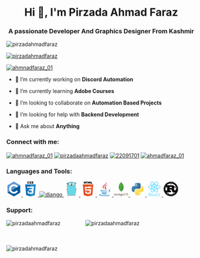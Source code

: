 <h1 align="center">Hi 👋, I'm Pirzada Ahmad Faraz</h1>
<h3 align="center">A passionate Developer And Graphics Designer From Kashmir</h3>

<p align="left"> <img src="https://komarev.com/ghpvc/?username=pirzada-ahmadfaraz&label=Profile%20views&color=0e75b6&style=flat" alt="pirzadahmadfaraz" /> </p>

<p align="left"> <a href="https://github.com/ryo-ma/github-profile-trophy"><img src="https://github-profile-trophy.vercel.app/?username=pirzadahmadfaraz" alt="pirzadahmadfaraz" /></a> </p>

<p align="left"> <a href="https://twitter.com/ahmnadfaraz_01" target="blank"><img src="https://img.shields.io/twitter/follow/ahmnadfaraz_01?logo=twitter&style=for-the-badge" alt="ahmnadfaraz_01" /></a> </p>

- 🔭 I’m currently working on **Discord Automation**

- 🌱 I’m currently learning **Adobe Courses**

- 👯 I’m looking to collaborate on **Automation Based Projects**

- 🤝 I’m looking for help with **Backend Development**

- 💬 Ask me about **Anything**

<h3 align="left">Connect with me:</h3>
<p align="left">
<a href="https://twitter.com/ahmnadfaraz_01" target="blank"><img align="center" src="https://raw.githubusercontent.com/rahuldkjain/github-profile-readme-generator/master/src/images/icons/Social/twitter.svg" alt="ahmnadfaraz_01" height="30" width="40" /></a>
<a href="https://linkedin.com/in/pirzadaahmadfaraz" target="blank"><img align="center" src="https://raw.githubusercontent.com/rahuldkjain/github-profile-readme-generator/master/src/images/icons/Social/linked-in-alt.svg" alt="pirzadaahmadfaraz" height="30" width="40" /></a>
<a href="https://stackoverflow.com/users/22091701" target="blank"><img align="center" src="https://raw.githubusercontent.com/rahuldkjain/github-profile-readme-generator/master/src/images/icons/Social/stack-overflow.svg" alt="22091701" height="30" width="40" /></a>
<a href="https://instagram.com/ahmadfaraz_01" target="blank"><img align="center" src="https://raw.githubusercontent.com/rahuldkjain/github-profile-readme-generator/master/src/images/icons/Social/instagram.svg" alt="ahmadfaraz_01" height="30" width="40" /></a>
</p>

<h3 align="left">Languages and Tools:</h3>
<p align="left"> <a href="https://www.cprogramming.com/" target="_blank" rel="noreferrer"> <img src="https://raw.githubusercontent.com/devicons/devicon/master/icons/c/c-original.svg" alt="c" width="40" height="40"/> </a> <a href="https://www.w3schools.com/css/" target="_blank" rel="noreferrer"> <img src="https://raw.githubusercontent.com/devicons/devicon/master/icons/css3/css3-original-wordmark.svg" alt="css3" width="40" height="40"/> </a> <a href="https://www.djangoproject.com/" target="_blank" rel="noreferrer"> <img src="https://cdn.worldvectorlogo.com/logos/django.svg" alt="django" width="40" height="40"/> </a> <a href="https://golang.org" target="_blank" rel="noreferrer"> <img src="https://raw.githubusercontent.com/devicons/devicon/master/icons/go/go-original.svg" alt="go" width="40" height="40"/> </a> <a href="https://www.w3.org/html/" target="_blank" rel="noreferrer"> <img src="https://raw.githubusercontent.com/devicons/devicon/master/icons/html5/html5-original-wordmark.svg" alt="html5" width="40" height="40"/> </a> <a href="https://www.java.com" target="_blank" rel="noreferrer"> <img src="https://raw.githubusercontent.com/devicons/devicon/master/icons/java/java-original.svg" alt="java" width="40" height="40"/> </a> <a href="https://www.mongodb.com/" target="_blank" rel="noreferrer"> <img src="https://raw.githubusercontent.com/devicons/devicon/master/icons/mongodb/mongodb-original-wordmark.svg" alt="mongodb" width="40" height="40"/> </a> <a href="https://www.python.org" target="_blank" rel="noreferrer"> <img src="https://raw.githubusercontent.com/devicons/devicon/master/icons/python/python-original.svg" alt="python" width="40" height="40"/> </a> <a href="https://reactjs.org/" target="_blank" rel="noreferrer"> <img src="https://raw.githubusercontent.com/devicons/devicon/master/icons/react/react-original-wordmark.svg" alt="react" width="40" height="40"/> </a> <a href="https://www.rust-lang.org" target="_blank" rel="noreferrer"> <img src="https://raw.githubusercontent.com/devicons/devicon/master/icons/rust/rust-plain.svg" alt="rust" width="40" height="40"/> </a> </p>

<h3 align="left">Support:</h3>
<p><a href="https://www.buymeacoffee.com/pirzadaahmadfaraz"> <img align="left" src="https://cdn.buymeacoffee.com/buttons/v2/default-yellow.png" height="50" width="210" alt="pirzadaahmadfaraz" /></a><a href="https://ko-fi.com/pirzadaahmadfaraz"> <img align="left" src="https://cdn.ko-fi.com/cdn/kofi3.png?v=3" height="50" width="210" alt="pirzadaahmadfaraz" /></a></p><br><br>

<p>&nbsp;<img align="center" src="https://github-readme-stats.vercel.app/api?username=pirzadahmadfaraz&show_icons=true&locale=en" alt="pirzadahmadfaraz" /></p>

<!---
pirzadahmadfaraz/pirzadahmadfaraz is a ✨ special ✨ repository because its `README.md` (this file) appears on your GitHub profile.
You can click the Preview link to take a look at your changes.
--->
